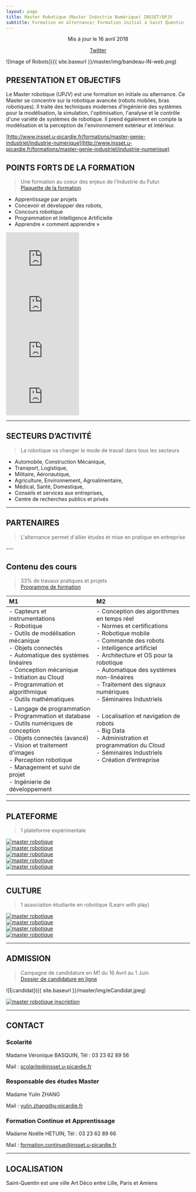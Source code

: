 ```yaml
---
layout: page
title: Master Robotique（Master Industrie Numérique) INSSET/UPJV
subtitle: Formation en alternance/ Formation initial à Saint Quentin
---
```


<p align="center">Mis à jour le 16 avril 2018</p>

<p align="center">
<a href="https://twitter.com/robotics_insset" title="master robotique twitter">
              <span class="fa-stack fa-lg" aria-hidden="true">
                <i class="fa fa-circle fa-stack-2x"></i>
                <i class="fa fa-twitter fa-stack-1x fa-inverse"></i>
              </span>
              <span class="sr-only">Twitter</span>
            </a>
            </p>


![Image of Robots]({{ site.baseurl }}/master/img/bandeau-IN-web.png)

## PRESENTATION ET OBJECTIFS

 Le Master robotique (UPJV) est une formation en initiale ou alternance. Ce Master se concentre sur la robotique avancée (robots mobiles, bras robotiques). Il traite des techniques modernes d'ingénierie des systèmes pour la modélisation, la simulation, l'optimisation, l'analyse et le contrôle d'une variété de systèmes de robotique. Il prend également en compte la modélisation et la perception de l'environnement extérieur et intérieur.

[http://www.insset.u-picardie.fr/formations/master-genie-industriel/industrie-numerique](http://www.insset.u-picardie.fr/formations/master-genie-industriel/industrie-numerique)

## POINTS FORTS DE LA FORMATION

> Une formation au coeur des enjeux de l’Industrie du Futur.  
[Plaquette de la formation](http://www.insset.u-picardie.fr/images/Plaquettes/Industrie-numerique-A4-1.0.pdf)

* Apprentissage par projets
* Concevoir et développer des robots,
* Concours robotique
* Programmation et Intelligence Artificielle
* Apprendre « comment apprendre »

<div class="row">
  <div class="col-lg-3 col-md-3 col-xs-3 thumb">
    <iframe width="200" height="125" src="https://www.youtube.com/embed/anMhoAE4wAk" frameborder="0" allowfullscreen></iframe>
  </div>
  <div class="col-lg-3 col-md-3 col-xs-3 thumb">
    <iframe width="200" height="125" src="https://www.youtube.com/embed/4njd38My6Bk" frameborder="0" allowfullscreen></iframe>
  </div>
  <div class="col-lg-3 col-md-3 col-xs-3 thumb">
    <iframe width="200" height="125" src="https://www.youtube.com/embed/CjyBWNTXLOA" frameborder="0" allowfullscreen></iframe>
  </div>
  <div class="col-lg-3 col-md-3 col-xs-3 thumb">
    <iframe width="200" height="125" src="https://www.youtube.com/embed/Jzk7sBC1qDI" frameborder="0" allowfullscreen></iframe>
  </div>
</div>

---

## SECTEURS D’ACTIVITÉ

> La robotique va changer le mode de travail dans tous les secteurs

* Automobile, Construction Mécanique,
* Transport, Logistique, 
* Militaire, Aéronautique,
* Agriculture, Environnement, Agroalimentaire,
* Médical, Santé, Domestique,
* Conseils et services aux entreprises,
* Centre de recherches publics et privés

---

## PARTENAIRES

> L'alternance permet d'allier études et mise en pratique en entreprise  
<!-- [Le guide de l'alternant](http://www.insset.u-picardie.fr/images/Guide_de_lalternant.pdf) -->


<div class="row">
  <div class="col-lg-6 col-md-8 col-xs-10 thumb">
    <a class="thumbnail" href="#">
      <img class="img-fluid" src="/master/img/actemium.jpg" alt="">
    </a>
  </div>
  <div class="col-lg-6 col-md-8 col-xs-10 thumb">
    <a class="thumbnail" href="#">
      <img class="img-fluid" src="/master/img/robagri.jpg" alt="">
    </a>
  </div>
</div>
---

## Contenu des cours

> 33% de travaux pratiques et projets  
[Programme de formation](http://www.insset.u-picardie.fr/images/Plaquettes/Master-1ere-Annee-Genie-Industriel-IN.pdf)

|  M1 | M2 |
| :-------- | :-------- |
| - Capteurs et instrumentations <br/> - Robotique <br/> - Outils de modélisation mécanique <br/> - Objets connectés <br/> - Automatique des systèmes linéaires <br/> - Conception mécanique <br/> - Initiation au Cloud <br/> - Programmation et algorithmique <br/> - Outils mathématiques <br/>   | - Conception des algorithmes en temps réel <br/> - Normes et certifications <br/> - Robotique mobile <br/> - Commande des robots <br/> - Intelligence artificiel  <br/> - Architecture et OS pour la robotique <br/> - Automatique des systèmes non-linéaires <br/> - Traitement des signaux numériques <br/> - Séminaires Industriels   |
| - Langage de programmation <br/> - Programmation et database <br/> - Outils numériques de conception <br/> - Objets connectés (avancé) <br/> - Vision et traitement d'images <br/> - Perception robotique <br/> - Management et suivi de projet <br/> - Ingénierie de développement   | - Localisation et navigation de robots <br/> - Big Data <br/> - Administration et programmation du Cloud <br/> - Séminaires Industriels <br/> - Création d’entreprise <br/>  <br/>  <br/> <br/>  |

<!-- <div class="row">
  <div class="col-lg-6 col-md-8 col-xs-10 thumb">
    <iframe width="400" height="250" src="https://www.youtube.com/embed/anMhoAE4wAk" frameborder="0" allowfullscreen></iframe>
  </div>
  <div class="col-lg-6 col-md-8 col-xs-10 thumb">
    <iframe width="400" height="250" src="https://www.youtube.com/embed/4njd38My6Bk" frameborder="0" allowfullscreen></iframe>
  </div>
  <div class="col-lg-6 col-md-8 col-xs-10 thumb">
    <iframe width="400" height="250" src="https://www.youtube.com/embed/CjyBWNTXLOA" frameborder="0" allowfullscreen></iframe>
  </div>
  <div class="col-lg-6 col-md-8 col-xs-10 thumb">
    <iframe width="400" height="250" src="https://www.youtube.com/embed/Jzk7sBC1qDI" frameborder="0" allowfullscreen></iframe>
  </div>
</div> -->

---

## PLATEFORME
> 1 plateforme expérimentale  

<div class="row">
  <div class="col-lg-6 col-md-8 col-xs-10 thumb">
    <a class="thumbnail" href="#">
      <img class="img-fluid" src="/master/img/robot1.jpg" alt="master robotique">
    </a>
  </div>
  <div class="col-lg-6 col-md-8 col-xs-10 thumb">
    <a class="thumbnail" href="#">
      <img class="img-fluid" src="/master/img/robot2.jpg" alt="master robotique">
    </a>
  </div>
  <div class="col-lg-6 col-md-8 col-xs-10 thumb">
    <a class="thumbnail" href="#">
      <img class="img-fluid" src="/master/img/robot3.jpg" alt="master robotique">
    </a>
  </div>
  <div class="col-lg-6 col-md-8 col-xs-10 thumb">
    <a class="thumbnail" href="#">
      <img class="img-fluid" src="/master/img/robot5.jpg" alt="master robotique">
    </a>
  </div>
  <div class="col-lg-6 col-md-8 col-xs-10 thumb">
    <a class="thumbnail" href="#">
      <img class="img-fluid" src="/master/img/robot4.jpg" alt="master robotique">
    </a>
  </div>
</div>


---

## CULTURE
> 1 association étudiante en robotique (Learn with play)


<div class="row">
  <div class="col-lg-6 col-md-8 col-xs-10 thumb">
    <a class="thumbnail" href="#">
      <img class="img-fluid" src="/master/img/competition1.jpg" alt="master robotique">
    </a>
  </div>
  <div class="col-lg-6 col-md-8 col-xs-10 thumb">
    <a class="thumbnail" href="#">
      <img class="img-fluid" src="/master/img/competition2.jpg" alt="master robotique">
    </a>
  </div>
  <div class="col-lg-6 col-md-8 col-xs-10 thumb">
    <a class="thumbnail" href="#">
      <img class="img-fluid" src="/master/img/robotA.jpg" alt="master robotique">
    </a>
  </div>
  <div class="col-lg-6 col-md-8 col-xs-10 thumb">
    <a class="thumbnail" href="#">
      <img class="img-fluid" src="/master/img/robotA1.jpg" alt="master robotique">
    </a>
  </div>
</div>

---

## ADMISSION 

> Campagne de candidature en M1 du 16 Avril au 1 Juin  
[Dossier de candidature en ligne](https://www.u-picardie.fr/ecandidat/#!accueilView)

![Ecandidat]({{ site.baseurl }}/master/img/eCandidat.jpeg)

<div class="row">
  <div class="col-lg-6 col-md-8 col-xs-10 thumb">
    <a class="thumbnail" href="#">
      <img class="img-fluid" src="/master/img/cursus.png" alt="master robotique inscription">
    </a>
  </div>
</div>

<!-- ![Image of Robots]({{ site.baseurl }}/master/img/cursus.png) -->

---

## CONTACT 

### Scolarité

Madame Véronique BASQUIN, Tél : 03 23 62 89 56

Mail : scolarite@insset.u-picardie.fr 

 
### Responsable des études  Master

Madame Yulin ZHANG

Mail : yulin.zhang@u-picardie.fr 

 
### Formation Continue et Apprentissage

Madame Noëlle HETUIN, Tél : 03 23 62 89 66

Mail : formation.continue@insset.u-picardie.fr 

---

## LOCALISATION

Saint-Quentin est une ville Art Déco entre Lille, Paris et Amiens

